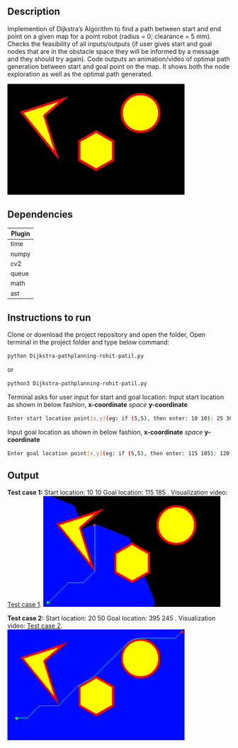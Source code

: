 
## Description
Implemention of Dijkstra’s Algorithm to find a path between start and end point on a given map for a point robot (radius = 0; clearance = 5 mm). Checks the feasibility of all inputs/outputs (if user gives start and goal nodes that are in the obstacle space they will be informed by a message and they should try again). Code outputs an animation/video of optimal path generation between start and goal point on the map. It shows both the node exploration as well as the optimal path generated.

![Work space](/outputs/workspace.jpg?raw=true)
## Dependencies

| Plugin | 
| ------ |
| time | 
| numpy | 
| cv2 | 
| queue | 
| math | 
| ast | 

## Instructions to run
Clone or download the project repository and open the folder,
Open terminal in the project folder and type below command:
```bash
python Dijkstra-pathplanning-rohit-patil.py
```
or
```bash
python3 Dijkstra-pathplanning-rohit-patil.py
```
Terminal asks for user input for start and goal location:
Input start location as shown in below fashion, **x-coordinate** _space_ **y-coordinate**
```sh
Enter start location point[x,y](eg: if (5,5), then enter: 10 10): 25 30
```
Input goal location as shown in below fashion, **x-coordinate** _space_ **y-coordinate**
```sh
Enter goal location point[x,y](eg: if (5,5), then enter: 115 185): 120 190
```
## Output
**Test case 1:**
Start location: 10 10
Goal location: 115 185
. Visualization video: [Test case 1](https://youtu.be/vwKUfesqk9k).
![Optimal_path_testcase1](/outputs/Optimal_path_testcase1.png?raw=true)


**Test case 2:**
Start location: 20 50
Goal location: 395 245
. Visualization video: [Test case 2](https://youtu.be/W2lts-Yb6SI).
![Optimal_path_testcase2](/outputs/Optimal_path_testcase2.png?raw=true)

